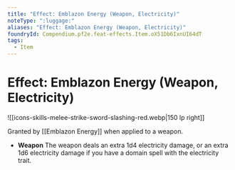 ```yaml
---
title: "Effect: Emblazon Energy (Weapon, Electricity)"
noteType: ":luggage:"
aliases: "Effect: Emblazon Energy (Weapon, Electricity)"
foundryId: Compendium.pf2e.feat-effects.Item.oX51Db6IxnUI64dT
tags:
  - Item
---
```


# Effect: Emblazon Energy (Weapon, Electricity)
![[icons-skills-melee-strike-sword-slashing-red.webp|150 lp right]]

Granted by [[Emblazon Energy]] when applied to a weapon.

*   **Weapon** The weapon deals an extra 1d4 electricity damage, or an extra 1d6 electricity damage if you have a domain spell with the electricity trait.

